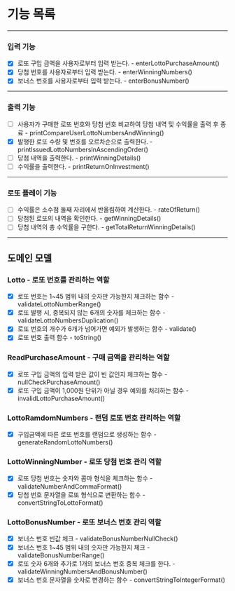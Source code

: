 # 기능 목록

--- 

### 입력 기능
- [x] 로또 구입 금액을 사용자로부터 입력 받는다. - enterLottoPurchaseAmount()
- [x] 당첨 번호를 사용자로부터 입력 받는다. - enterWinningNumbers()
- [x] 보너스 번호를 사용자로부터 입력 받는다. - enterBonusNumber()

---

### 출력 기능
- [ ] 사용자가 구매한 로또 번호와 당첨 번호 비교하여 당첨 내역 및 수익률을 출력 후 종료 -  printCompareUserLottoNumbersAndWinning()
- [x] 발행한 로또 수량 및 번호를 오르차순으로 출력한다. - printIssuedLottoNumbersInAscendingOrder()
- [ ] 당첨 내역을 출력한다. - printWinningDetails()
- [ ] 수익률을 출력한다. - printReturnOnInvestment()

---

### 로또 플레이 기능
- [ ] 수익률은 소수점 둘째 자리에서 반올림하여 계산한다. - rateOfReturn()
- [ ] 당첨된 로또의 내역을 확인한다. - getWinningDetails()
- [ ] 당첨 내역의 총 수익률을 구한다. - getTotalReturnWinningDetails()

---

## 도메인 모델

### Lotto - 로또 번호를 관리하는 역할
  - [x] 로또 번호는 1~45 범위 내의 숫자만 가능한지 체크하는 함수 - validateLottoNumberRange()
  - [x] 로또 발행 시, 중복되지 않는 6개의 숫자를 체크하는 함수 - validateLottoNumbersDuplication()
  - [x] 로또 번호의 개수가 6개가 넘어가면 예외가 발생하는 함수 - validate()
  - [x] 로또 번호 출력 함수 - toString()

### ReadPurchaseAmount - 구매 금액을 관리하는 역할
  - [x] 로또 구입 금액의 입력 받은 값이 빈 값인지 체크하는 함수 - nullCheckPurchaseAmount()
  - [x] 로또 구입 금액이 1,000원 단위가 아닐 경우 예외를 처리하는 함수 - invalidLottoPurchaseAmount()

### LottoRamdomNumbers - 랜덤 로또 번호 관리하는 역할
 - [x] 구입금액에 따른 로또 번호를 랜덤으로 생성하는 함수 - generateRandomLottoNumbers()

### LottoWinningNumber - 로또 당첨 번호 관리 역할
 - [x] 로또 당첨 번호는 숫자와 콤마 형식을 체크하는 함수 - validateNumberAndCommaFormat()
 - [x] 당첨 번호 문자열을 로또 형식으로 변환하는 함수 - convertStringToLottoFormat()

### LottoBonusNumber - 로또 보너스 번호 관리 역할
 - [x] 보너스 번호 빈값 체크 - validateBonusNumberNullCheck()
 - [x] 보너스 번호 1~45 범위 내의 숫자만 가능한지 체크 - validateBonusNumberRange()
 - [x] 로또 숫자 6개와 추가로 1개의 보너스 번호 중복 체크를 한다. - validateWinningNumbersAndBonusNumber()
 - [x] 보너스 번호 문자열을 숫자로 변경하는 함수 - convertStringToIntegerFormat()